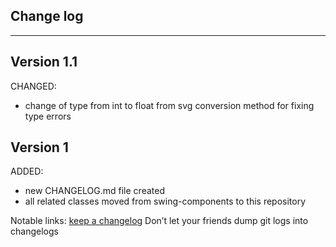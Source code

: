 ## Change log
----------------------

Version 1.1
-------------

CHANGED:

- change of type from int to float from svg conversion method for fixing type errors

Version 1
-------------

ADDED:

- new CHANGELOG.md file created
- all related classes moved from swing-components to this repository

Notable links:
[keep a changelog](http://keepachangelog.com/en/1.0.0/) Don’t let your friends dump git logs into changelogs

